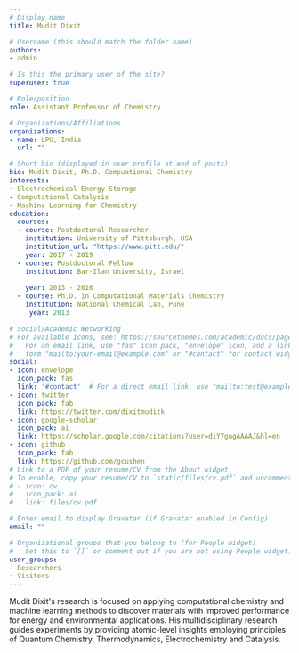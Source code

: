 ```yaml
---
# Display name
title: Mudit Dixit

# Username (this should match the folder name)
authors:
- admin

# Is this the primary user of the site?
superuser: true

# Role/position
role: Assistant Professor of Chemistry

# Organizations/Affiliations
organizations:
- name: LPU, India
  url: ""

# Short bio (displayed in user profile at end of posts)
bio: Mudit Dixit, Ph.D. Compuational Chemistry
interests:
- Electrochemical Energy Storage 
- Computational Catalysis
- Machine Learning for Chemistry
education:
  courses:
  - course: Postdoctoral Researcher 
    institution: University of Pittsburgh, USA
    institution_url: "https://www.pitt.edu/"
    year: 2017 - 2019
  - course: Postdoctoral Fellow
    institution: Bar-Ilan University, Israel
  
    year: 2013 - 2016
  - course: Ph.D. in Computational Materials Chemistry
    institution: National Chemical Lab, Pune
     year: 2013

# Social/Academic Networking
# For available icons, see: https://sourcethemes.com/academic/docs/page-builder/#icons
#   For an email link, use "fas" icon pack, "envelope" icon, and a link in the
#   form "mailto:your-email@example.com" or "#contact" for contact widget.
social:
- icon: envelope
  icon_pack: fas
  link: '#contact'  # For a direct email link, use "mailto:test@example.org".
- icon: twitter
  icon_pack: fab
  link: https://twitter.com/dixitmuditk
- icon: google-scholar
  icon_pack: ai
  link: https://scholar.google.com/citations?user=diY7gugAAAAJ&hl=en
- icon: github
  icon_pack: fab
  link: https://github.com/gcushen
# Link to a PDF of your resume/CV from the About widget.
# To enable, copy your resume/CV to `static/files/cv.pdf` and uncomment the lines below.
# - icon: cv
#   icon_pack: ai
#   link: files/cv.pdf

# Enter email to display Gravatar (if Gravatar enabled in Config)
email: ""

# Organizational groups that you belong to (for People widget)
#   Set this to `[]` or comment out if you are not using People widget.
user_groups:
- Researchers
- Visitors
---
```

Mudit Dixit's research is focused on applying computational chemistry and machine learning methods to discover materials with improved performance for energy and environmental applications. His multidisciplinary research guides experiments by providing atomic-level insights employing principles of Quantum Chemistry, Thermodynamics, Electrochemistry and Catalysis.

